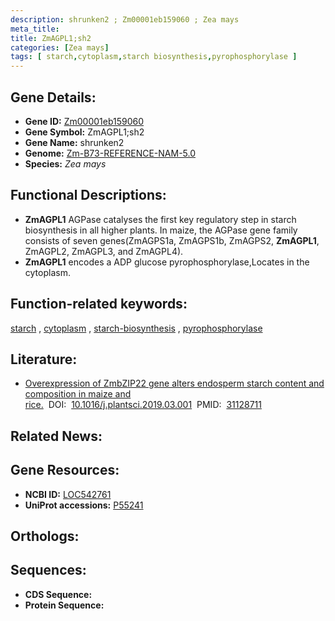 ```yaml
---
description: shrunken2 ; Zm00001eb159060 ; Zea mays
meta_title:
title: ZmAGPL1;sh2
categories: [Zea mays]
tags: [ starch,cytoplasm,starch biosynthesis,pyrophosphorylase ]
---
```


## Gene Details:
- **Gene ID:**	[Zm00001eb159060](https://www.maizegdb.org/gene_center/gene/Zm00001eb159060)
- **Gene Symbol:** ZmAGPL1;sh2
- **Gene Name:** shrunken2
- **Genome:** [Zm-B73-REFERENCE-NAM-5.0](https://www.maizegdb.org/genome/assembly/Zm-B73-REFERENCE-NAM-5.0)
- **Species:** *Zea mays*

## Functional Descriptions:
   - **ZmAGPL1** AGPase catalyses the first key regulatory step in starch biosynthesis in all higher plants. In maize, the AGPase gene family consists of seven genes(ZmAGPS1a, ZmAGPS1b, ZmAGPS2, **ZmAGPL1**, ZmAGPL2, ZmAGPL3, and ZmAGPL4).
   - **ZmAGPL1** encodes a ADP glucose pyrophosphorylase,Locates in the cytoplasm.

## Function-related keywords:
[starch](/tags/starch/)&nbsp;,&nbsp;[cytoplasm](/tags/cytoplasm/)&nbsp;,&nbsp;[starch-biosynthesis](/tags/starch-biosynthesis/)&nbsp;,&nbsp;[pyrophosphorylase](/tags/pyrophosphorylase/)

## Literature:
   - [Overexpression of ZmbZIP22 gene alters endosperm starch content and composition in maize and rice.]( https://www.sciencedirect.com/science/article/pii/S0168945218315395)&nbsp;&nbsp;DOI:&nbsp;&nbsp;[10.1016/j.plantsci.2019.03.001](https://www.sciencedirect.com/science/article/pii/S0168945218315395)&nbsp;&nbsp;PMID:&nbsp;&nbsp;[31128711](https://pubmed.ncbi.nlm.nih.gov/31128711/)

## Related News:

## Gene Resources:
- **NCBI ID:**  [LOC542761](https://www.ncbi.nlm.nih.gov/gene/?term=LOC542761)
- **UniProt accessions:** [P55241](https://www.uniprot.org/uniprotkb/P55241/entry)

## Orthologs:

## Sequences:
- **CDS Sequence:**
- **Protein Sequence:**
